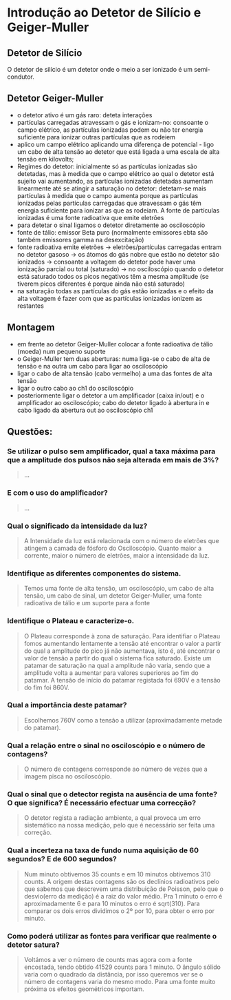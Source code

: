 # Introdução ao Detetor de Silício e Geiger-Muller

## Detetor de Silício

O detetor de silício é um detetor onde o meio a ser ionizado é um semi-condutor. 


## Detetor Geiger-Muller
- o detetor ativo é um gás raro: deteta interações
 - partículas carregadas atravessam o gás e ionizam-no: consoante o campo elétrico, as partículas ionizadas podem 
    ou não ter energia suficiente para ionizar outras partículas que as rodeiem
- aplico um campo elétrico aplicando uma diferença de potencial - ligo um cabo de alta tensão ao
    detetor que está ligada a uma escala de alta tensão em kilovolts;
- Regimes do detetor: inicialmente só as partículas ionizadas são detetadas, mas à medida que o campo elétrico 
    ao qual o detetor está sujeito vai aumentando, as partículas ionizadas detetadas aumentam linearmente até
    se atingir a saturação no detetor: detetam-se mais partículas à medida que o campo aumenta porque as partículas 
    ionizadas pelas partículas carregadas que atravessam o gás têm energia suficiente para ionizar as que as 
    rodeiam. A fonte de partículas ionizadas é uma fonte radioativa que emite eletrões 
- para detetar o sinal ligamos o detetor diretamente ao osciloscópio
- fonte de tálio: emissor Beta puro (normalmente emissores ebta são também emissores gamma na desexcitação)
- fonte radioativa emite eletrões -> eletrões/partículas carregadas entram no detetor gasoso -> os átomos do gás nobre que estão no 
     detetor são ionizados -> consoante a voltagem do detetor pode haver uma ionização parcial ou total (saturado) -> no osciloscópio
     quando o detetor está saturado todos os picos negativos têm a mesma amplitude (se tiverem picos diferentes é porque ainda não está saturado)
- na saturação todas as partículas do gás estão ionizadas e o efeito da alta voltagem é fazer com que as partículas ionizadas ionizem as restantes

## Montagem
- em frente ao detetor Geiger-Muller colocar a fonte radioativa de tálio (moeda) num pequeno suporte
- o Geiger-Muller tem duas aberturas: numa liga-se o cabo de alta de tensão e na outra um cabo para ligar ao osciloscópio
- ligar o cabo de alta tensão (cabo vermelho) a uma das fontes de alta tensão 
- ligar o outro cabo ao ch1 do osciloscópio
- posteriormente ligar o detetor a um amplificador (caixa in/out) e o amplificador ao osciloscópio; cabo do detetor ligado 
     à abertura in e cabo ligado da abertura out ao osciloscópio ch1

## Questões: 
### Se utilizar o pulso sem amplificador, qual a taxa máxima para que a amplitude dos pulsos não seja alterada em mais de 3%?
> ...
### E com o uso do amplificador?
> ...

### Qual o significado da intensidade da luz? 
> A Intensidade da luz está relacionada com o número de eletrões que atingem a camada de fósforo do Osciloscópio. Quanto maior a corrente, maior o número de eletrões, maior a intensidade da luz.

### Identifique as diferentes componentes do sistema. 
> Temos uma fonte de alta tensão, um osciloscópio, um cabo de alta tensão, um cabo de sinal, um detetor Geiger-Muller, 
      uma fonte radioativa de tálio e um suporte para a fonte
### Identifique o Plateau e caracterize-o.
> O Plateau corresponde à zona de saturação. Para identifiar o Plateau fomos aumentando lentamente a tensão até encontrar o valor a partir do qual a amplitude do pico já não aumentava, isto é, até encontrar o valor de tensão a partir do qual o sistema fica saturado. Existe um patamar de saturação na qual a amplitude não varia, sendo que a amplitude  volta a aumentar para valores superiores ao fim do patamar. A tensão de início do patamar registada foi 690V e a tensão do fim foi 860V.

### Qual a importância deste patamar?
> Escolhemos 760V como a tensão a utilizar (aproximadamente metade do patamar). 

### Qual a relação entre o sinal no osciloscópio e o número de contagens?
> O número de contagens corresponde ao número de vezes que a imagem pisca no osciloscópio.

### Qual o sinal que o detector regista na ausência de uma fonte? O que significa? É necessário efectuar uma correcção?
> O detetor regista a radiação ambiente, a qual provoca um erro sistemático na nossa medição, pelo que é necessário ser feita uma correção.

### Qual a incerteza na taxa de fundo numa aquisição de 60 segundos? E de 600 segundos?
> Num minuto obtivemos 35 counts e em 10 minutos obtivemos 310 counts. A origem destas contagens são os declínios radioativos pelo que sabemos que descrevem uma distribuição de Poisson, pelo que o desvio(erro da medição) é a raiz do valor médio. Pra 1 minuto o erro é aproximadamente 6 e para 10 minutos o erro é sqrt(310). Para comparar os dois erros dividimos o 2º por 10, para obter o erro por minuto.

### Como poderá utilizar as fontes para verificar que realmente o detetor satura?
> Voltámos a ver o número de counts mas agora com a fonte encostada, tendo obtido 41529 counts para 1 minuto. O ângulo sólido varia com o quadrado da distância, por isso queremos ver se o número de contagens varia do mesmo modo. Para uma fonte muito próxima os efeitos geométricos importam.